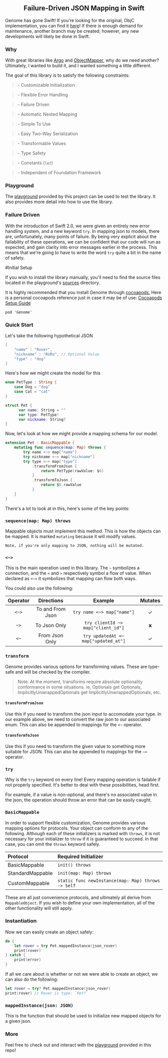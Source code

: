 <h2 align="center">Failure-Driven JSON Mapping in Swift</h2>

Genome has gone Swift!  If you're looking for the original, ObjC implementation, you can find it <a href="https://github.com/LoganWright/Genome/tree/0.1">here</a>!  If there is enough demand for maintenance, another branch may be created; however, any new developments will likely be done in Swift.

### Why

With great libraries like <a href="https://github.com/thoughtbot/Argo">Argo</a> and <a href="https://github.com/Hearst-DD/ObjectMapper">ObjectMapper</a>, why do we need another? Ultimately, I wanted to build it, and I wanted something a little different.  

The goal of this library is to satisfy the following constraints:

>\- Customizable Initialization

>\- Flexible Error Handling

>\- Failure Driven

>\- Automatic Nested Mapping

>\- Simple To Use

>\- Easy Two-Way Serialization

>\- Transformable Values

>\- Type Safety

>\- Constants (`let`)

>\- Independent of Foundation Framework

### Playground

The <a href="/GenomePlayground.playground">playground</a> provided by this project can be used to test the library.  It also provides more detail into how to use the library.  

### Failure Driven

With the introduction of Swift 2.0, we were given an entirely new error handling system, and a new keyword `try`.  In mapping json to models, there are, unfortunately, many points of failure.  By being very explicit about the failability of these operations, we can be confident that our code will run as expected, and gain clarity into error messages earlier in the process.  This means that we're going to have to write the word `try` quite a bit in the name of safety.

#Initial Setup

If you wish to install the library manually, you'll need to find the source files located in the playground's <a href="/tree/master/GenomePlayground.playground/sources">sources</a>  directory.

It is highly recommended that you install Genome through <a href="https://www.cocoapods.org">cocoapods.</a>  Here is a personal cocoapods reference just in case it may be of use: <a href="https://gist.github.com/LoganWright/5aa9b3deb71e9de628ba">Cocoapods Setup Guide</a>

```
pod 'Genome'
```

### Quick Start

Let's take the following hypothetical JSON

```Swift
[
    "name" : "Rover",
    "nickname" : "RoRo", // Optional Value
    "type" : "dog"
]
```

Here's how we might create the model for this


```Swift
enum PetType : String {
    case Dog = "dog"
    case Cat = "cat"
}

struct Pet {
      var name: String = ""
      var type: PetType!
      var nickname: String?
}
```

Now, let's look at how we might provide a mapping schema for our model.

```Swift
extension Pet : BasicMappable {
    mutating func sequence(map: Map) throws {
        try name <~> map["name"]
        try nickname <~> map["nickname"]
        try type <~> map["type"]
            .transformFromJson {
                return PetType(rawValue: $0)
            }
            .transformToJson {
                return $0.rawValue
            }
    }
}
```

There's a lot to look at in this, here's some of the key points:

### `sequence(map: Map) throws`

Mappable objects must implement this method.  This is how the objects can be mapped.  It is marked `mutating` because it will modify values.

`Note, if you're only mapping to JSON, nothing will be mutated.`

### `<~>`

This is the main operation used in this library.  The `~` symbolizes a connection, and the `<` and `>` respectively symbol a flow of value.  When declared as `<~>` it symbolizes that mapping can flow both ways.

You could also use the following:

| Operator | Directions | Example | Mutates |
|:---:|:---:|:---:|:---:|
|`<~>`| To and From Json | `try name <~> map["name"]` | ✓ |
|`~>`| To Json Only | `try clientId ~> map["client_id"]` | 𝘅 |
|`<~`| From Json Only | `try updatedAt <~ map["updated_at"]` | ✓ |

### `transform`

Genome provides various options for transforming values.  These are type-safe and will be checked by the compiler.

>Note: At the moment, transforms require absolute optionality conformance in some situations. ie, Optionals get Optionals, ImplicitlyUnwrappedOptionals get ImplicitlyUnwrappedOptionals, etc.

#### `transformFromJson`

Use this if you need to transform the json input to accomodate your type.  In our example above, we need to convert the raw json to our associated enum.  This can also be appended to mappings for the `<~` operator.

#### `transformToJson`

Use this if you need to transform the given value to something more suitable for JSON.  This can also be appended to mappings for the `~>` operator.

### `try`

Why is the `try` keyword on every line!  Every mapping operation is failable if not properly specified.  It's better to deal with these possibilities, head first.  

For example, if a value is non-optional, and there's no associated value in the json, the operation should throw an error that can be easily caught.

### `BasicMappable`

In order to support flexible customization, Genome provides various mapping options for protocols.  Your object can conform to any of the following.  Although each of these initializers is marked with `throws`, it is not necessary for your initializer to `throw` if it is guaranteed to succeed.  In that case, you can omit the `throws` keyword safely.

| Protocol | Required Initializer |
|:---|:---|
| BasicMappable | `init() throws` |
| StandardMappable | `init(map: Map) throws` |
| CustomMappable | `static func newInstance(map: Map) throws -> Self` |

These are all just convenience protocols, and ultimately all derive from `MappableObject`.  If you wish to define your own implementation, all of the other functionality will still apply.

### Instantiation

Now we can easily create an object safely:

```Swift
do {
    let rover = try Pet.mappedInstance(json_rover)
    print(rover)
} catch {
    print(error)
}
```

If all we care about is whether or not we were able to create an object, we can also do the following:

```Swift
let rover = try? Pet.mappedInstance(json_rover)
print(rover) // Rover is type: `Pet?`
```

### `mappedInstance(json: JSON)`

This is the function that should be used to initialize new mapped objects for a given json.

### More

Feel free to check out and interact with the <a href="/GenomePlayground.playground">playground</a> provided in this repo!
